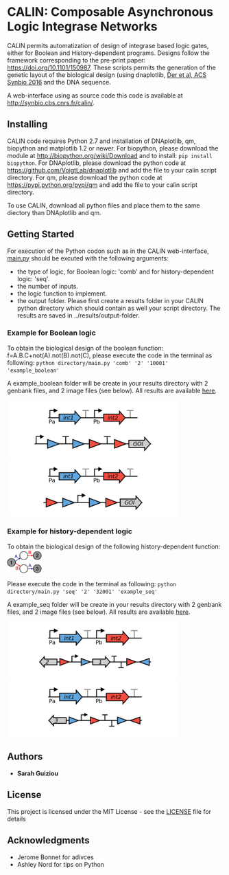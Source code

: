 # CALIN: Composable Asynchronous Logic Integrase Networks

CALIN permits automatization of design of integrase based logic gates, either for Boolean and History-dependent programs. Designs follow the framework corresponding to the pre-print paper: https://doi.org/10.1101/150987. 
These scripts permits the generation of the genetic layout of the biological design (using dnaplotlib, [Der et al, ACS Synbio 2016](http://pubs.acs.org/doi/abs/10.1021/acssynbio.6b00252) and the DNA sequence.

A web-interface using as source code this code is available at http://synbio.cbs.cnrs.fr/calin/.

## Installing

CALIN code requires Python 2.7 and installation of DNAplotlib, qm, biopython and matplotlib 1.2 or newer. 
For biopython, please download the module at http://biopython.org/wiki/Download and to install: `pip install biopython`.
For DNAplotlib, please download the python code at https://github.com/VoigtLab/dnaplotlib and add the file to your calin script directory.
For qm, please download the python code at https://pypi.python.org/pypi/qm and add the file to your calin script directory.

To use CALIN, download all python files and place them to the same diectory than DNAplotlib and qm.

## Getting Started

For execution of the Python codon such as in the CALIN web-interface, [main.py](https://github.com/sguiz/calin/blob/master/main.py) should be excuted with the following arguments: 
- the type of logic, for Boolean logic: 'comb' and for history-dependent logic: 'seq'.
- the number of inputs.
- the logic function to implement.
- the output folder.
Please first create a results folder in your CALIN python directory which should contain as well your script directory. The results are saved in ../results/output-folder.

### Example for Boolean logic

To obtain the biological design of the boolean function: f=A.B.C+not(A).not(B).not(C), 
please execute the code in the terminal as following: `python directory/main.py 'comb' '2' '10001' 'example_boolean'`

A example_boolean folder will be create in your results directory with 2 genbank files, and 2 image files (see below). All results are available [here](https://github.com/sguiz/calin/tree/master/results/example_boolean).

<img src="https://github.com/sguiz/calin/blob/master/results/example_boolean/example_boolean_Strain1.png" width="400"> <img src="https://github.com/sguiz/calin/blob/master/results/example_boolean/example_boolean_Strain2.png" width="400">

### Example for history-dependent logic

To obtain the biological design of the following history-dependent function:     <img src="https://github.com/sguiz/calin/blob/master/results/example_seq/seq_function.png" width="80">

Please execute the code in the terminal as following:
`python directory/main.py 'seq' '2' '32001' 'example_seq'`

A example_seq folder will be create in your results directory with 2 genbank files, and 2 image files (see below). All results are available [here](https://github.com/sguiz/calin/tree/master/results/example_seq).

<img src="https://github.com/sguiz/calin/blob/master/results/example_seq/example_seq_Strain1.png" width="400"> <img src="https://github.com/sguiz/calin/blob/master/results/example_seq/example_seq_Strain2.png" width="400">

## Authors

* **Sarah Guiziou**

## License

This project is licensed under the MIT License - see the [LICENSE](LICENSE) file for details

## Acknowledgments

* Jerome Bonnet for adivces
* Ashley Nord for tips on Python

